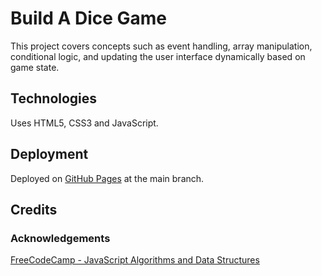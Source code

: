 # Build A Dice Game

This project covers concepts such as event handling, array manipulation, conditional logic, and updating the user interface dynamically based on game state. 

## Technologies

Uses HTML5, CSS3 and JavaScript.

## Deployment

Deployed on [GitHub Pages](https://derektypist.github.io/build-a-dice-game/) at the main branch.

## Credits

### Acknowledgements

[FreeCodeCamp - JavaScript Algorithms and Data Structures](https://www.freecodecamp.org/learn/javascript-algorithms-and-data-structures-v8/)
